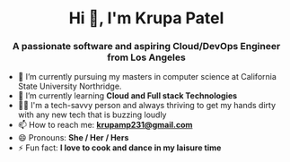 <h1 align="center">Hi 👋, I'm Krupa Patel</h1>
<h3 align="center">A passionate software and aspiring Cloud/DevOps Engineer from Los Angeles</h3>

- 🔭 I’m currently pursuing my masters in computer science at California State University Northridge.
- 🌱 I’m currently learning **Cloud and Full stack Technologies**
- 👨‍💻 I'm a tech-savvy person and always thriving to get my hands dirty with any new tech that is buzzing loudly
- 📫 How to reach me: **krupamp231@gmail.com**
- 😄 Pronouns: **She / Her / Hers**
- ⚡ Fun fact: **I love to cook and dance in my laisure time**

